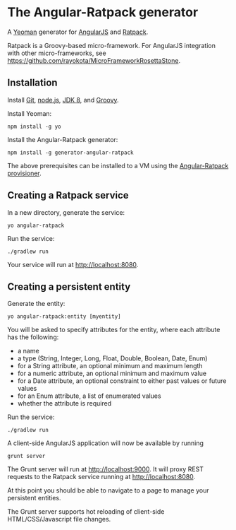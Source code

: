 # The Angular-Ratpack generator 

A [Yeoman](http://yeoman.io) generator for [AngularJS](http://angularjs.org) and [Ratpack](http://www.ratpack.io).

Ratpack is a Groovy-based micro-framework.  For AngularJS integration with other micro-frameworks, see https://github.com/rayokota/MicroFrameworkRosettaStone.

## Installation

Install [Git](http://git-scm.com), [node.js](http://nodejs.org), [JDK 8](https://www.java.com), and [Groovy](http://groovy.codehaus.org).

Install Yeoman:

    npm install -g yo

Install the Angular-Ratpack generator:

    npm install -g generator-angular-ratpack

The above prerequisites can be installed to a VM using the [Angular-Ratpack provisioner](https://github.com/rayokota/provision-angular-ratpack).

## Creating a Ratpack service

In a new directory, generate the service:

    yo angular-ratpack

Run the service:

    ./gradlew run

Your service will run at [http://localhost:8080](http://localhost:8080).

## Creating a persistent entity

Generate the entity:

    yo angular-ratpack:entity [myentity]

You will be asked to specify attributes for the entity, where each attribute has the following:

- a name
- a type (String, Integer, Long, Float, Double, Boolean, Date, Enum)
- for a String attribute, an optional minimum and maximum length
- for a numeric attribute, an optional minimum and maximum value
- for a Date attribute, an optional constraint to either past values or future values
- for an Enum attribute, a list of enumerated values
- whether the attribute is required

Run the service:

    ./gradlew run
    
A client-side AngularJS application will now be available by running

    grunt server
	
The Grunt server will run at [http://localhost:9000](http://localhost:9000).  It will proxy REST requests to the Ratpack service running at [http://localhost:8080](http://localhost:8080).

At this point you should be able to navigate to a page to manage your persistent entities.  

The Grunt server supports hot reloading of client-side HTML/CSS/Javascript file changes.

